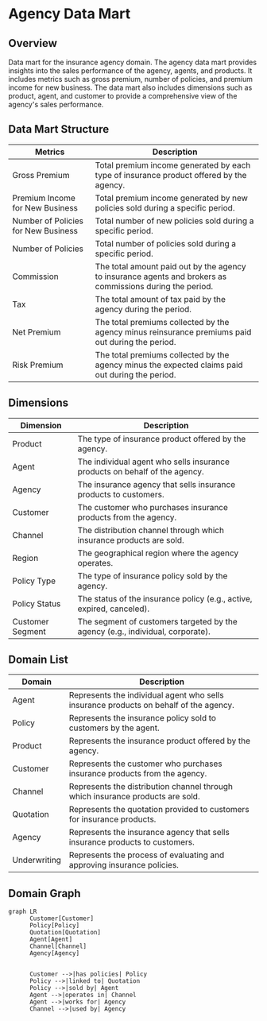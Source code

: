 # Agency Data Mart

## Overview

Data mart for the insurance agency domain. The agency data mart provides insights into the sales performance of the
agency, agents, and products. It includes metrics such as gross premium, number of policies, and premium income for new
business. The data mart also includes dimensions such as product, agent, and customer to provide a comprehensive view of
the agency's sales performance.

## Data Mart Structure

| Metrics                             | Description                                                                                               |
|-------------------------------------|-----------------------------------------------------------------------------------------------------------|
| Gross Premium                       | Total premium income generated by each type of insurance product offered by the agency.                   |
| Premium Income for New Business     | Total premium income generated by new policies sold during a specific period.                             |
| Number of Policies for New Business | Total number of new policies sold during a specific period.                                               |
| Number of Policies                  | Total number of policies sold during a specific period.                                                   |
| Commission                          | The total amount paid out by the agency to insurance agents and brokers as commissions during the period. |
| Tax                                 | The total amount of tax paid by the agency during the period.                                             |
| Net Premium                         | The total premiums collected by the agency minus reinsurance premiums paid out during the period.         |
| Risk Premium                        | The total premiums collected by the agency minus the expected claims paid out during the period.          |

## Dimensions

| Dimension        | Description                                                                    |
|------------------|--------------------------------------------------------------------------------|
| Product          | The type of insurance product offered by the agency.                           |
| Agent            | The individual agent who sells insurance products on behalf of the agency.     |
| Agency           | The insurance agency that sells insurance products to customers.               |
| Customer         | The customer who purchases insurance products from the agency.                 |
| Channel          | The distribution channel through which insurance products are sold.            |
| Region           | The geographical region where the agency operates.                             |
| Policy Type      | The type of insurance policy sold by the agency.                               |
| Policy Status    | The status of the insurance policy (e.g., active, expired, canceled).          |
| Customer Segment | The segment of customers targeted by the agency (e.g., individual, corporate). |

## Domain List

| Domain       | Description                                                                           |
|--------------|---------------------------------------------------------------------------------------|
| Agent        | Represents the individual agent who sells insurance products on behalf of the agency. |
| Policy       | Represents the insurance policy sold to customers by the agent.                       |
| Product      | Represents the insurance product offered by the agency.                               |
| Customer     | Represents the customer who purchases insurance products from the agency.             |
| Channel      | Represents the distribution channel through which insurance products are sold.        |
| Quotation    | Represents the quotation provided to customers for insurance products.                |
| Agency       | Represents the insurance agency that sells insurance products to customers.           |
| Underwriting | Represents the process of evaluating and approving insurance policies.                |

## Domain Graph

```mermaid
graph LR
      Customer[Customer]
      Policy[Policy]
      Quotation[Quotation]
      Agent[Agent]
      Channel[Channel]
      Agency[Agency]
        
    
      Customer -->|has policies| Policy
      Policy -->|linked to| Quotation
      Policy -->|sold by| Agent
      Agent -->|operates in| Channel
      Agent -->|works for| Agency
      Channel -->|used by| Agency
     
```


